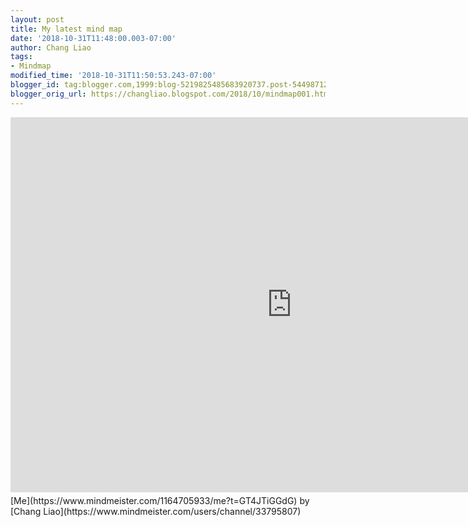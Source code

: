 ```yaml
---
layout: post
title: My latest mind map
date: '2018-10-31T11:48:00.003-07:00'
author: Chang Liao
tags:
- Mindmap
modified_time: '2018-10-31T11:50:53.243-07:00'
blogger_id: tag:blogger.com,1999:blog-5219825485683920737.post-5449871229684928988
blogger_orig_url: https://changliao.blogspot.com/2018/10/mindmap001.html
---
```


<iframe width="900" height="600" frameborder="0" 
src="https://www.mindmeister.com/maps/public_map_shell/1164705933/me?width=900&height=600&z=auto&t=GT4JTiGGdG" 
scrolling="no" style="overflow: hidden; margin-bottom: 5px;">Your browser is 
not able to display frames. Please visit 
[Me](https://www.mindmeister.com/1164705933/me?t=GT4JTiGGdG) on 
MindMeister.</iframe><div 
class="mb-5">[Me](https://www.mindmeister.com/1164705933/me?t=GT4JTiGGdG) by 
[Chang Liao](https://www.mindmeister.com/users/channel/33795807) 